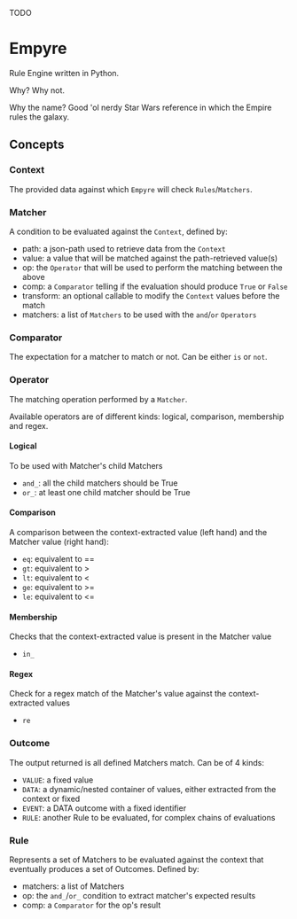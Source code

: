 TODO

# Empyre
Rule Engine written in Python.

Why? Why not.

Why the name? Good 'ol nerdy Star Wars reference in which the Empire rules the galaxy.

## Concepts

### Context

The provided data against which `Empyre` will check `Rules`/`Matchers`.

### Matcher

A condition to be evaluated against the `Context`, defined by:

- path: a json-path used to retrieve data from the `Context`
- value: a value that will be matched against the path-retrieved value(s)
- op: the `Operator` that will be used to perform the matching between the above
- comp: a `Comparator` telling if the evaluation should produce `True` or `False`
- transform: an optional callable to modify the `Context` values before the match
- matchers: a list of `Matchers` to be used with the `and`/`or` `Operators`

### Comparator

The expectation for a matcher to match or not. Can be either `is` or `not`.

### Operator

The matching operation performed by a `Matcher`.

Available operators are of different kinds: logical, comparison, membership and regex.

#### Logical

To be used with Matcher's child Matchers
 
- `and_`: all the child matchers should be True
- `or_`: at least one child matcher should be True

#### Comparison

A comparison between the context-extracted value (left hand) and the Matcher value (right hand):

- `eq`: equivalent to == 
- `gt`: equivalent to >
- `lt`: equivalent to <
- `ge`: equivalent to >=
- `le`: equivalent to <=

#### Membership

Checks that the context-extracted value is present in the Matcher value

- `in_`

#### Regex

Check for a regex match of the Matcher's value against the context-extracted values

- `re`

### Outcome

The output returned is all defined Matchers match.
Can be of 4 kinds:

- `VALUE`: a fixed value
- `DATA`: a dynamic/nested container of values, either extracted from the context or fixed
- `EVENT`: a DATA outcome with a fixed identifier
- `RULE`: another Rule to be evaluated, for complex chains of evaluations

### Rule

Represents a set of Matchers to be evaluated against the context that eventually produces a set of Outcomes.
Defined by:

- matchers: a list of Matchers
- op: the `and_`/`or_` condition to extract matcher's expected results
- comp: a `Comparator` for the op's result
